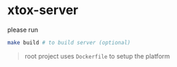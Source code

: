 # xtox-server

please run 

```bash
make build # to build server (optional)
```

> root project uses `Dockerfile` to setup the platform